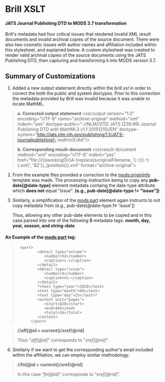 # Brill XSLT
####  JATS Journal Publishing DTD to MODS 3.7 transformation

   Brill's metadata had four critical issues that rendered invalid XML result documents and invalid archival copies of the source document. There were also two cosmetic issues with author names and affiliation included within this stylesheet, and explained below. 
	A custom stylesheet was created to render valid archival copies of the source documents using the JATS Publishing DTD, then capturing and transforming it into MODS version 3.7.

  
## Summary of Customizations
1. Added a new output statement directly within the *brill.xsl* in order to correct the both the public and system doctypes. Prior to this correction the metadata provided by Brill was invalid because it was unable to locate MathML. 

> **a. Corrected output statement**
>     <xsl:output version="1.0" encoding="UTF-8" name="archive-original"
>     method="xml" indent="yes" doctype-public="-//NLM//DTD JATS (Z39.96)
>     Journal Publishing DTD with MathML3 v1.1 20151215//EN" 
>     doctype-system="http://jats.nlm.nih.gov/publishing/1.1/JATS-journalpublishing1-	mathml3.dtd"/>
>     
> **b. Corresponding result-document**
>     <xsl:result-document method="xml" encoding="UTF-8" indent="yes"
>                 href="file:///{`$`workingDir}A-{replace(`$`originalFilename, 
> '(.`*`/)(.`*`)(\.xml)', '$2')}_{position()}.xml"
>                 format="archive-original">

2. From the example files provided a correction to the <mods:originInfo> template was made. The processing-instruction being to copy any **pub-date[@date-type]**  element metadata containg the date-type  attribute which **does not** equal "*issue*". 
	**(e.g., pub-date[@date-type **!=** "issue"])**

3. Similarly, a simplification of the <mods:part> element again instructs to not copy metadata from 
   (e.g., pub-date[@date-type **!=** 'issue'])

	Thus, allowing any other pub-date elements to be copied and in this case parsed into one of the following **5** metadata tags: **month, day, year, season, and string-date**. 

#### An Example of the <mods:part> tag:
>      <part>
>              <detail type="volume">
>                 <number>52</number>
>                 <caption>v.</caption>
>              </detail>
>              <detail type="issue">
>                 <number>4</number>
>                 <caption>no.</caption>
>              </detail>
>              *<text type="year">2020</text>
>              <text type="month">08</text>
>              <text type="day">25</text>*
>              <extent unit="pages">
>                 <start>428</start>
>                 <end>443</end>
>                 <total>16</total>
>              </extent>
>           </part>

> **//aff[@id = current()/xref/@rid]**

> Thus "*aff[@id]*"  corresponds to "*xref[@rid]*".  

6. Similarly if we want to get the corresponding author's email included within  the affiliation, we can employ similar methodology. 

>**//fn[@id = current()/xref/@rid]**

> In this case “_fn[@id]_” corresponds to “_xref[@rid]_”.
